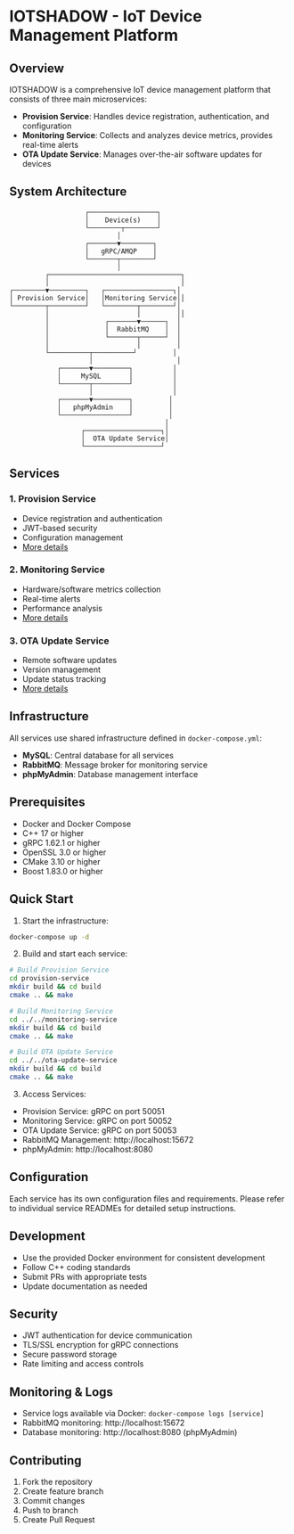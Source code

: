 # IOTSHADOW - IoT Device Management Platform 

## Overview

IOTSHADOW is a comprehensive IoT device management platform that consists of three main microservices:

- **Provision Service**: Handles device registration, authentication, and configuration
- **Monitoring Service**: Collects and analyzes device metrics, provides real-time alerts
- **OTA Update Service**: Manages over-the-air software updates for devices

## System Architecture

```
                   ┌─────────────────┐
                   │    Device(s)    │
                   └────────┬────────┘
                           │
                   ┌───────▼────────┐
                   │   gRPC/AMQP    │
                   └───────┬────────┘
                           │
         ┌─────────────────────────────────┐
         │                                 │
┌────────▼─────────┐   ┌─────────────────┐│
│ Provision Service│   │Monitoring Service││
└────────┬─────────┘   └────────┬────────┘│
         │                      │         ││
         │              ┌───────▼──────┐  │
         │              │  RabbitMQ    │  │
         │              └───────┬──────┘  │
         │                      │         │
         └──────────┬──────────┘         │
                    │                     │
            ┌───────▼─────────┐          │
            │     MySQL       │          │
            └───────┬─────────┘          │
                    │                    │
            ┌───────▼─────────┐         │
            │   phpMyAdmin    │         │
            └─────────────────┘         │
                                       │
                  ┌───────────────────┐│
                  │  OTA Update Service│
                  └───────────────────┘

```

## Services

### 1. Provision Service
- Device registration and authentication
- JWT-based security
- Configuration management
- [More details](./provision-service/README.md)

### 2. Monitoring Service
- Hardware/software metrics collection
- Real-time alerts
- Performance analysis
- [More details](./monitoring-service/README.md)

### 3. OTA Update Service
- Remote software updates
- Version management
- Update status tracking
- [More details](./ota-update-service/README.md)

## Infrastructure

All services use shared infrastructure defined in `docker-compose.yml`:

- **MySQL**: Central database for all services
- **RabbitMQ**: Message broker for monitoring service
- **phpMyAdmin**: Database management interface

## Prerequisites

- Docker and Docker Compose
- C++ 17 or higher
- gRPC 1.62.1 or higher
- OpenSSL 3.0 or higher
- CMake 3.10 or higher
- Boost 1.83.0 or higher

## Quick Start

1. Start the infrastructure:
```bash
docker-compose up -d
```

2. Build and start each service:
```bash
# Build Provision Service
cd provision-service
mkdir build && cd build
cmake .. && make

# Build Monitoring Service
cd ../../monitoring-service
mkdir build && cd build
cmake .. && make

# Build OTA Update Service
cd ../../ota-update-service
mkdir build && cd build
cmake .. && make
```

3. Access Services:
- Provision Service: gRPC on port 50051
- Monitoring Service: gRPC on port 50052
- OTA Update Service: gRPC on port 50053
- RabbitMQ Management: http://localhost:15672
- phpMyAdmin: http://localhost:8080

## Configuration

Each service has its own configuration files and requirements. Please refer to individual service READMEs for detailed setup instructions.

## Development

- Use the provided Docker environment for consistent development
- Follow C++ coding standards
- Submit PRs with appropriate tests
- Update documentation as needed

## Security

- JWT authentication for device communication
- TLS/SSL encryption for gRPC connections
- Secure password storage
- Rate limiting and access controls

## Monitoring & Logs

- Service logs available via Docker: `docker-compose logs [service]`
- RabbitMQ monitoring: http://localhost:15672
- Database monitoring: http://localhost:8080 (phpMyAdmin)

## Contributing

1. Fork the repository
2. Create feature branch
3. Commit changes
4. Push to branch
5. Create Pull Request

